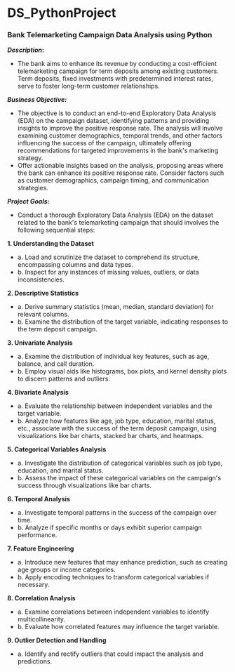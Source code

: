 # DS_PythonProject

### Bank Telemarketing Campaign Data Analysis using Python

**_Description_:**
- The bank aims to enhance its revenue by conducting a cost-efficient telemarketing campaign for term deposits among existing customers. Term deposits, fixed investments with predetermined interest rates, serve to foster long-term customer relationships.

**_Business Objective:_**
- The objective is to conduct an end-to-end Exploratory Data Analysis (EDA) on the campaign dataset, identifying patterns and providing insights to improve the positive response rate. The analysis will involve examining customer demographics, temporal trends, and other factors influencing the success of the campaign, ultimately offering recommendations for targeted improvements in the bank's marketing strategy.
- Offer actionable insights based on the analysis, proposing areas where the bank can enhance its positive response rate. Consider factors such as customer demographics, campaign timing, and communication strategies.

**_Project Goals:_**
- Conduct a thorough Exploratory Data Analysis (EDA) on the dataset related to the bank's telemarketing campaign that should involves the following sequential steps:

**1. Understanding the Dataset**
- a. Load and scrutinize the dataset to comprehend its structure, encompassing columns and data types.
- b. Inspect for any instances of missing values, outliers, or data inconsistencies.

**2. Descriptive Statistics**
- a. Derive summary statistics (mean, median, standard deviation) for relevant columns.
- b. Examine the distribution of the target variable, indicating responses to the term deposit campaign.

**3. Univariate Analysis**
- a. Examine the distribution of individual key features, such as age, balance, and call duration.
- b. Employ visual aids like histograms, box plots, and kernel density plots to discern patterns and outliers.
  
**4. Bivariate Analysis**
- a. Evaluate the relationship between independent variables and the target variable.
- b. Analyze how features like age, job type, education, marital status, etc., associate with the success of the term deposit campaign, using visualizations like bar charts, stacked bar charts, and heatmaps.

**5. Categorical Variables Analysis**
- a. Investigate the distribution of categorical variables such as job type, education, and marital status.
- b. Assess the impact of these categorical variables on the campaign's success through visualizations like bar charts.

**6. Temporal Analysis**
- a. Investigate temporal patterns in the success of the campaign over time.
- b. Analyze if specific months or days exhibit superior campaign performance.
  
**7. Feature Engineering**
- a. Introduce new features that may enhance prediction, such as creating age groups or income categories.
- b. Apply encoding techniques to transform categorical variables if necessary.
  
**8. Correlation Analysis**
- a. Examine correlations between independent variables to identify multicollinearity.
- b. Evaluate how correlated features may influence the target variable.
  
**9. Outlier Detection and Handling**
- a. Identify and rectify outliers that could impact the analysis and predictions.


